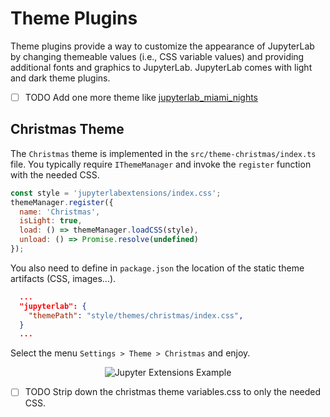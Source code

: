 # Theme Plugins

Theme plugins provide a way to customize the appearance of JupyterLab by changing themeable values (i.e., CSS variable values) and providing additional fonts and graphics to JupyterLab. JupyterLab comes with light and dark theme plugins.

- [ ] TODO Add one more theme like [jupyterlab_miami_nights](https://github.com/timkpaine/jupyterlab_miami_nights)

## Christmas Theme

The `Christmas` theme is implemented in the `src/theme-christmas/index.ts` file. You typically require `IThemeManager` and invoke the `register` function with the needed CSS.

```js
const style = 'jupyterlabextensions/index.css';
themeManager.register({
  name: 'Christmas',
  isLight: true,
  load: () => themeManager.loadCSS(style),
  unload: () => Promise.resolve(undefined)
});
```

You also need to define in `package.json` the location of the static theme artifacts (CSS, images...).

```json
  ...
  "jupyterlab": {
    "themePath": "style/themes/christmas/index.css",
  }
  ...
```

Select the menu `Settings > Theme > Christmas` and enjoy.

<div align="center" style="text-align: center">
  <img alt="Jupyter Extensions Example" src="https://datalayer-jupyter-examples.s3.amazonaws.com/jupyterlab-extensions-example-christmas-theme.png" />
</div>

- [ ] TODO Strip down the christmas theme variables.css to only the needed CSS.
